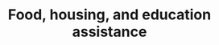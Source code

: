 ---
banner:
  content: 'You can set this component to ''display: true'' to show a banner at the
    top of the page.'
  display: false
  heading: This is a place to place urgent information
layout: category
name: food-housing-education-assistance
owner: CDC
questions:
- what-do-i-do-if-i-cant-pay-mortgage
- what-do-i-do-if-i-cant-pay-rent
- where-can-i-find-info-about-nutrition-assistance
- if-my-financial-situation-changed-could-i-be-eligible-for-snap
- what-happens-to-snap-recipients-who-cannot-meet-work-requirements-due-to-covid19
- can-snap-participants-order-groceries-online
- help-for-people-who-have-federal-student-loans
- do-online-classes-still-qualify-for-gi-bill-benefits
- is-fema-suspending-rent-for-people-in-certain-states
title: Food, housing, and education assistance
---